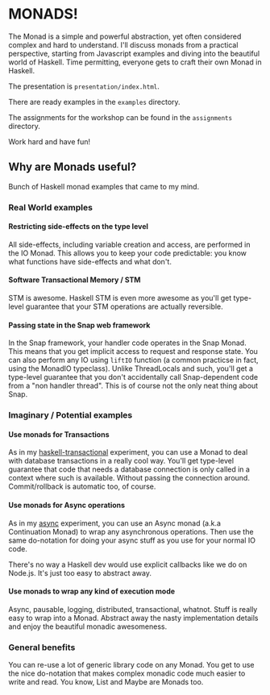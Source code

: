 # MONADS!

The Monad is a simple and powerful abstraction, yet often
considered complex and hard to understand. I'll discuss monads
from a practical perspective, starting from Javascript examples
and diving into the beautiful world of Haskell. Time permitting,
everyone gets to craft their own Monad in Haskell.

The presentation is `presentation/index.html`.

There are ready examples in the `examples` directory.

The assignments for the workshop can be found in the `assignments` directory.

Work hard and have fun!

## Why are Monads useful?

Bunch of Haskell monad examples that came to my mind.

### Real World examples

#### Restricting side-effects on the type level

All side-effects, including variable creation and access, are performed in the IO Monad. 
This allows you to keep your code predictable: you know what functions have side-effects and what don't.

#### Software Transactional Memory / STM

STM is awesome. Haskell STM is even more awesome as you'll get type-level guarantee that your
STM operations are actually reversible.

#### Passing state in the Snap web framework

In the Snap framework, your handler code operates in the Snap Monad. This means that you get implicit
access to request and response state. You can also perform any IO using `liftIO` function (a common practicse
in fact, using the MonadIO typeclass). Unlike ThreadLocals and such, you'll get a type-level guarantee that you
don't accidentally call Snap-dependent code from a "non handler thread". This is of course not the only neat
thing about Snap.

### Imaginary / Potential examples

#### Use monads for Transactions

As in my [haskell-transactional](https://github.com/raimohanska/haskell-transactional) experiment, you can 
use a Monad to deal with database transactions in a really cool way. You'll get type-level guarantee that
code that needs a database connection is only called in a context where such is available. Without passing
the connection around. Commit/rollback is automatic too, of course.

#### Use monads for Async operations

As in my [async](https://github.com/raimohanska/Monads/tree/master/haskell/Async) experiment, you can use
an Async monad (a.k.a Continuation Monad) to wrap any asynchronous operations. Then use the same do-notation
for doing your async stuff as you use for your normal IO code.

There's no way a Haskell dev would use explicit callbacks like we do on Node.js. It's just too easy to abstract away.

#### Use monads to wrap any kind of execution mode

Async, pausable, logging, distributed, transactional, whatnot. Stuff is really easy to wrap into a Monad. 
Abstract away the nasty implementation details and enjoy the beautiful monadic awesomeness.

### General benefits

You can re-use a lot of generic library code on any Monad. You get to use the nice
do-notation that makes complex monadic code much easier to write and read. You know, List and Maybe
are Monads too.
